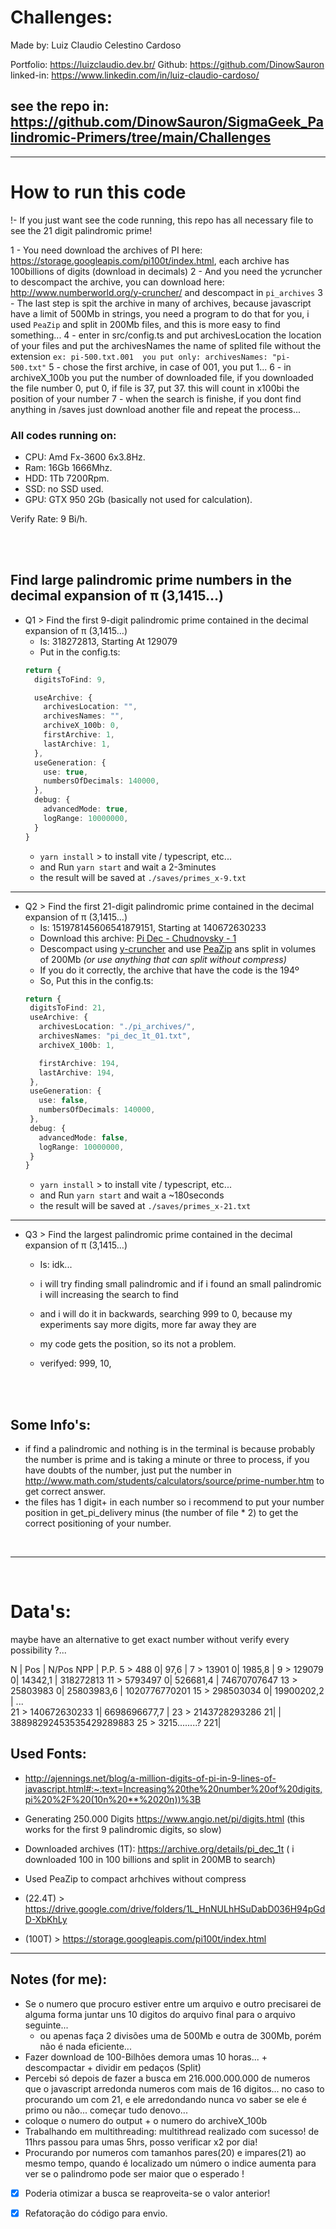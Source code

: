 
# Challenges:

Made by: Luiz Claudio Celestino Cardoso

Portfolio: https://luizclaudio.dev.br/
Github: https://github.com/DinowSauron
linked-in: https://www.linkedin.com/in/luiz-claudio-cardoso/


## see the repo in: https://github.com/DinowSauron/SigmaGeek_Palindromic-Primers/tree/main/Challenges

---


# How to run this code

!- If you just want see the code running, this repo has all necessary file to see the 21 digit palindromic prime!

1 - You need download the archives of PI here: https://storage.googleapis.com/pi100t/index.html, each archive has 100billions of digits (download in decimals)
2 - And you need the ycruncher to descompact the archive, you can download here: http://www.numberworld.org/y-cruncher/ and descompact in `pi_archives`
3 - The last step is spit the archive in many of archives, because javascript have a limit of 500Mb in strings, you need a program to do that for you, i used `PeaZip` and split in 200Mb files, and this is more easy to find something...
4 - enter in src/config.ts and put archivesLocation the location of your files and put the archivesNames the name of splited file without the extension `ex: pi-500.txt.001  you put only: archivesNames: "pi-500.txt"` 
5 - chose the first archive, in case of 001, you put 1...
6 - in archiveX_100b you put the number of downloaded file, if you downloaded the file number 0, put 0, if file is 37, put 37. this will count in x100bi the position of your number
7 - when the search is finishe, if you dont find anything in /saves just download another file and repeat the process...


### All codes running on:

* CPU: Amd Fx-3600 6x3.8Hz.
* Ram: 16Gb 1666Mhz.
* HDD: 1Tb 7200Rpm.
* SSD: no SSD used.
* GPU: GTX 950 2Gb (basically not used for calculation).

Verify Rate: 9 Bi/h.

<br/>
<br/>
 
## Find large palindromic prime numbers in the decimal expansion of π (3,1415…)

* Q1 > Find the first 9-digit palindromic prime contained in the decimal expansion of π (3,1415…)
  - Is: 318272813, Starting At 129079
  - Put in the config.ts:
  ```ts
  return {
    digitsToFind: 9,

    useArchive: {
      archivesLocation: "",
      archivesNames: "",
      archiveX_100b: 0,
      firstArchive: 1,
      lastArchive: 1,
    },
    useGeneration: {
      use: true,
      numbersOfDecimals: 140000, 
    },
    debug: {
      advancedMode: true,
      logRange: 10000000,
    }
  }
  ```
  - `yarn install` > to install vite / typescript, etc...
  - and Run `yarn start` and wait a 2-3minutes  
  - the result will be saved at `./saves/primes_x-9.txt`

---

* Q2 > Find the first 21-digit palindromic prime contained in the decimal expansion of π (3,1415…)
  - Is: 151978145606541879151, Starting at 140672630233
  - Download this archive: [Pi Dec - Chudnovsky - 1](https://storage.googleapis.com/pi100t/Pi%20-%20Dec%20-%20Chudnovsky/Pi%20-%20Dec%20-%20Chudnovsky%20-%201.ycd)
  - Descompact using [y-cruncher](http://www.numberworld.org/y-cruncher/) and use [PeaZip](https://peazip.github.io/peazip-64bit.html) ans split in volumes of 200Mb _(or use anything that can split without compress)_
  - If you do it correctly, the archive that have the code is the 194º
  - So, Put this in the config.ts:
   ```ts
   return {
    digitsToFind: 21,
    useArchive: {
      archivesLocation: "./pi_archives/",
      archivesNames: "pi_dec_1t_01.txt",
      archiveX_100b: 1, 

      firstArchive: 194,
      lastArchive: 194,
    },
    useGeneration: {
      use: false,
      numbersOfDecimals: 140000, 
    },
    debug: {
      advancedMode: false,
      logRange: 10000000,
    }
  }
  ``` 
  - `yarn install` > to install vite / typescript, etc...
  - and Run `yarn start` and wait a ~180seconds
  - the result will be saved at `./saves/primes_x-21.txt`

---

* Q3 > Find the largest palindromic prime contained in the decimal expansion of π (3,1415…)
  - Is: idk...
  - i will try finding small palindromic and if i found an small palindromic i will increasing the search to find
  - and i will do it in backwards, searching 999 to 0, because my experiments say more digits, more far away they are
  - my code gets the position, so its not a problem.

  - verifyed: 999, 10, 

  
<br/>
<br/>

## Some Info's:

* if find a palindromic and nothing is in the terminal is because probably the number is prime and is taking a minute or three to process, if you have doubts of the number, just put the number in http://www.math.com/students/calculators/source/prime-number.htm to get correct answer.
* the files has 1 digit+ in each number so i recommend to put your number position in get_pi_delivery minus (the number of file * 2) to get the correct positioning of your number.

<br/>

---

<br/>

# Data's:
maybe have an alternative to get exact number without verify every possibility ?...

N  | Pos              | N/Pos NPP     |   P.P.
5  > 488             0| 97,6          |
7  > 13901           0| 1985,8        | 
9  > 129079          0| 14342,1       | 318272813
11 > 5793497         0| 526681,4      | 74670707647
13 > 25803983        0| 25803983,6    | 1020776770201
15 > 298503034       0| 19900202,2    | 
...     
21 > 140672630233    1| 6698696677,7  | 
23 > 2143728293286  21|               | 38898292453535429289883
25 > 3215........? 221|


## Used Fonts:
- http://ajennings.net/blog/a-million-digits-of-pi-in-9-lines-of-javascript.html#:~:text=Increasing%20the%20number%20of%20digits,pi%20%2F%20(10n%20**%2020n))%3B

- Generating 250.000 Digits https://www.angio.net/pi/digits.html (this works for the first 9 palindromic digits, so slow)

- Downloaded archives (1T): https://archive.org/details/pi_dec_1t ( i downloaded 100 in 100 billions and split in 200MB to search)

- Used PeaZip to compact arhchives without compress

- (22.4T) > https://drive.google.com/drive/folders/1L_HnNULhHSuDabD036H94pGdD-XbKhLy

- (100T) > https://storage.googleapis.com/pi100t/index.html

---


## Notes (for me):

* Se o numero que procuro estiver entre um arquivo e outro precisarei de alguma forma juntar uns 10 digitos do arquivo final para o arquivo seguinte...
  * ou apenas faça 2 divisões uma de 500Mb e outra de 300Mb, porém não é nada eficiente...
* Fazer download de 100-Bilhões demora umas 10 horas... + descompactar + dividir em pedaços (Split)
* Percebi só depois de fazer a busca em 216.000.000.000 de numeros que o javascript arredonda numeros com mais de 16 digitos... no caso to procurando um com 21, e ele arredondando nunca vo saber se ele é primo ou não... começar tudo denovo...
* coloque o numero do output + o numero do archiveX_100b
* Trabalhando em multithreading: multithread realizado com sucesso! de 11hrs passou para umas 5hrs, posso verificar x2 por dia!
* Procurando por numeros com tamanhos pares(20) e impares(21) ao mesmo tempo, quando é localizado um número o indice aumenta para ver se o palindromo pode ser maior que o esperado !

- [x] Poderia otimizar a busca se reaproveita-se o valor anterior!
- [x] Refatoração do código para envio.

